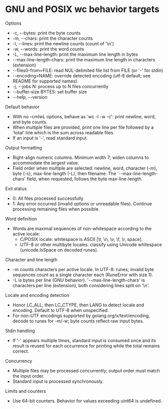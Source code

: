 # GNU and POSIX wc behavior targets

Options
- -c, --bytes: print the byte counts
- -m, --chars: print the character counts
- -l, --lines: print the newline counts (count of '\n')
- -w, --words: print the word counts
- -L, --max-line-length: print the maximum line length in bytes
- --max-line-length-chars: print the maximum line length in characters (extension)
- --files0-from=FILE: read NUL-delimited file list from FILE (or '-' for stdin)
- --encoding=NAME: override detected encoding (utf-8 default; see README for supported names)
- -j, --jobs N: process up to N files concurrently
- --buffer-size BYTES: set buffer size
- --help, --version

Default behavior
- With no -cmlwL options, behave as 'wc -l -w -c': print newline, word, and byte counts.
- When multiple files are provided, print one line per file followed by a 'total' line which is the sum across readable files.
- If an input is '-', read standard input.

Output formatting
- Right-align numeric columns. Minimum width 7; widen columns to accommodate the largest value.
- Field order when multiple are selected: newline, word, character (-m), byte (-c), max-line-length (-L), then filename. The '--max-line-length-chars' field, when requested, follows the byte max-line-length.

Exit status
- 0: All files processed successfully
- 1: Any error occurred (invalid options or unreadable files). Continue processing remaining files when possible.

Word definition
- Words are maximal sequences of non-whitespace according to the active locale:
  - C/POSIX locale: whitespace is ASCII [\t, \n, \v, \f, \r, space].
  - UTF-8 or other multibyte locales: classify using Unicode whitespace (unicode.IsSpace on decoded runes).

Character and line length
- -m counts characters per active locale. In UTF-8: runes; invalid byte sequences count as a single character each (RuneError with size 1).
- -L is bytes per line (GNU behavior). '--max-line-length-chars' is characters per line (extension), both considering lines split on '\n'.

Locale and encoding detection
- Honor LC_ALL, then LC_CTYPE, then LANG to detect locale and encoding. Default to UTF-8 when unspecified.
- For non-UTF encodings supported by golang.org/x/text/encoding, decode to runes for -m/-w; byte counts reflect raw input bytes.

Stdin handling
- If '-' appears multiple times, standard input is consumed once and its result is reused for each occurrence for printing while the total remains correct.

Concurrency
- Multiple files may be processed concurrently; output order must match the input order.
- Standard input is processed synchronously.

Limits and counters
- Use 64-bit counters. Behavior for values exceeding uint64 is undefined.

